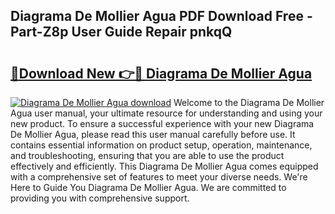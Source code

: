 ## Diagrama De Mollier Agua PDF Download Free - Part-Z8p User Guide Repair pnkqQ

# <h2><a href="http://dfhl3r7.blite.top/?on=Diagrama+De+Mollier+Agua">🔗Download New 👉🔴 Diagrama De Mollier Agua</a></h2>

[![Diagrama De Mollier Agua download](https://i.imgur.com/lujVjoI.png)](http://dfhl3r7.blite.top/?on=Diagrama+De+Mollier+Agua)
Welcome to the Diagrama De Mollier Agua user manual, your ultimate resource for understanding and using your new product. To ensure a successful experience with your new Diagrama De Mollier Agua, please read this user manual carefully before use. It contains essential information on product setup, operation, maintenance, and troubleshooting, ensuring that you are able to use the product effectively and efficiently. This Diagrama De Mollier Agua comes equipped with a comprehensive set of features to meet your diverse needs. We're Here to Guide You Diagrama De Mollier Agua. We are committed to providing you with comprehensive support.
